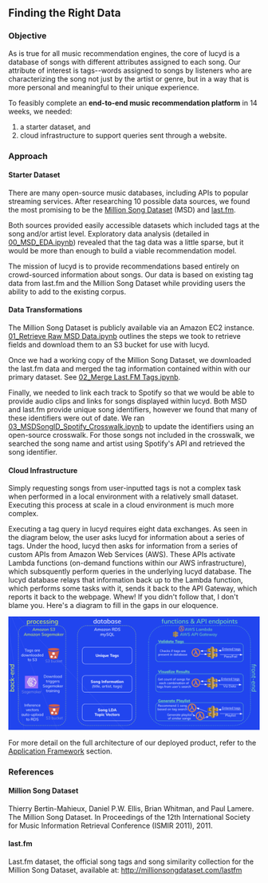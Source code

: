 ## Finding the Right Data

### Objective
As is true for all music recommendation engines, the core of lucyd is a database of songs with different attributes assigned to each song. Our attribute of interest is tags--words assigned to songs by listeners who are characterizing the song not just by the artist or genre, but in a way that is more personal and meaningful to their unique experience.

To feasibly complete an **end-to-end music recommendation platform** in 14 weeks, we needed:
  1. a starter dataset, and
  2. cloud infrastructure to support queries sent through a website.

### Approach
#### Starter Dataset
There are many open-source music databases, including APIs to popular streaming services. After researching 10 possible data sources, we found the most promising to be the [Million Song Dataset](http://millionsongdataset.com/) (MSD) and [last.fm](https://www.last.fm/api/).

Both sources provided easily accessible datasets which included tags at the song and/or artist level. Exploratory data analysis (detailed in [00_MSD_EDA.ipynb](./Notebooks/00_MSD_EDA.ipynb)) revealed that the tag data was a little sparse, but it would be more than enough to build a viable recommendation model.

The mission of lucyd is to provide recommendations based entirely on crowd-sourced information about songs. Our data is based on existing tag data from last.fm and the Million Song Dataset while providing users the ability to add to the existing corpus.

#### Data Transformations
The Million Song Dataset is publicly available via an Amazon EC2 instance. [01_Retrieve Raw MSD Data.ipynb](./Notebooks/01_Retrieve%20Raw%20MSD%20Data.ipynb) outlines the steps we took to retrieve fields and download them to an S3 bucket for use with lucyd.

Once we had a working copy of the Million Song Dataset, we downloaded the last.fm data and merged the tag information contained within with our primary dataset. See [02_Merge Last.FM Tags.ipynb](./Notebooks/02_Merge%20Last.FM%20Tags.ipynb).  

Finally, we needed to link each track to Spotify so that we would be able to provide audio clips and links for songs displayed within lucyd. Both MSD and last.fm provide unique song identifiers, however we found that many of these identifiers were out of date. We ran [03_MSDSongID_Spotify_Crosswalk.ipynb](./Notebooks/03_MSDSongID_Spotify_Crosswalk.ipynb) to update the identifiers using an open-source crosswalk. For those songs not included in the crosswalk, we searched the song name and artist using Spotify's API and retrieved the song identifier.

#### Cloud Infrastructure
Simply requesting songs from user-inputted tags is not a complex task when performed in a local environment with a relatively small dataset. Executing this process at scale in a cloud environment is much more complex.

Executing a tag query in lucyd requires eight data exchanges. As seen in the diagram below, the user asks lucyd for information about a series of tags. Under the hood, lucyd then asks for information from a series of custom APIs from Amazon Web Services (AWS). These APIs activate Lambda functions (on-demand functions within our AWS infrastructure), which subsquently perform queries in the underlying lucyd database. The lucyd database relays that information back up to the Lambda function, which performs some tasks with it, sends it back to the API Gateway, which reports it back to the webpage. Whew! If you didn't follow that, I don't blame you. Here's a diagram to fill in the gaps in our eloquence.

![A diagram of data flow](../static_content/lucyd_infrastructure.png)

For more detail on the full architecture of our deployed product, refer to the [Application Framework](../4_ApplicationFramework) section.
### References
#### Million Song Dataset
Thierry Bertin-Mahieux, Daniel P.W. Ellis, Brian Whitman, and Paul Lamere.
The Million Song Dataset. In Proceedings of the 12th International Society
for Music Information Retrieval Conference (ISMIR 2011), 2011.
#### last.fm
Last.fm dataset, the official song tags and song similarity collection for the Million Song
Dataset, available at: http://millionsongdataset.com/lastfm
